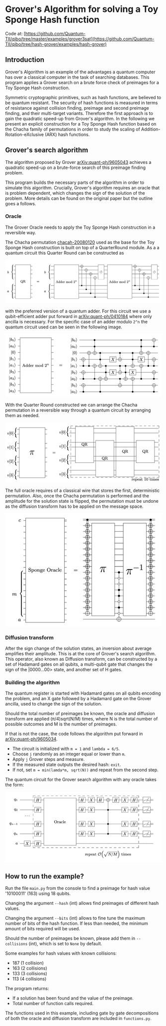 # Grover's Algorithm for solving a Toy Sponge Hash function

Code at: [https://github.com/Quantum-TII/qibo/tree/master/examples/grover3sat](https://github.com/Quantum-TII/qibo/tree/hash-grover/examples/hash-grover)

## Introduction

Grover's Algorithm is an example of the advantages a quantum computer has over a classical computer in the task of searching databases. This program applies a Grover search on a brute force check of preimages for a Toy Sponge Hash construction.

Symmetric cryptographic primitives, such as hash functions, are believed to be quantum resistant. The security of hash functions is measured in terms of resistance against collision finding, preimage and second preimage finding, and their multi-target variants. Therefore the first approach is to gain the quadratic speed-up from Grover's algorithm. In the following we present an explicit construction for a Toy Sponge Hash function based on the Chacha family of permutations in order to study the scaling of Addition-Rotation-eXclusive (ARX) hash functions.

## Grover's search algorithm

The algorithm proposed by Grover [arXiv:quant-ph/9605043](https://arxiv.org/abs/quant-ph/9605043) achieves a quadratic speed-up on a brute-force search of this preimage finding problem.

This program builds the necessary parts of the algorithm in order to simulate this algorithm. Crucially, Grover's algorithm requires an oracle that is problem dependent, which changes the sign of the solution of the problem. More details can be found on the original paper but the outline goes a follows.

### Oracle

The Grover Oracle needs to apply the Toy Sponge Hash construction in a reversible way. 

The Chacha permutation [chacah-20080120](https://cr.yp.to/chacha/chacha-20080120.pdf) used as the base for the Toy Sponge Hash construction is built on top of a QuarterRound module. As a a quantum circuit this Quarter Round can be constructed as 

![quarter-round](images/quarter-round.png)

with the preferred version of a quantum adder. For this circuit we use a qubit-efficient adder put forward in [arXiv:quant-ph/0410184](https://arxiv.org/abs/quant-ph/0410184) where only ancilla is necessary. For the specific case of an adder modulo `2^n` the quantum circuit used can be seen in the following image.

![addermod2n](images/adder-mod2n.png)

With the Quarter Round constructed we can arrange the Chacha permutation in a reversible way through a quantum circuit by arranging them as needed.

![chacha-perm](images/chacha-perm.png)

The full oracle requires of a classical wire that stores the first, deterministic permutation. Also, once the Chacha permutation is performed and the amplitude for the solution state is flipped, the permutation must be undone as the diffusion transform has to be applied on the message space.

![sponge-oracle](images/sponge-oracle.png)

### Diffusion transform

After the sign change of the solution states, an inversion about average amplifies their amplitude. This is at the core of Grover's search algorithm. This operator, also known as Diffusion transform, can be constructed by a set of Hadamard gates on all qubits, a multi-qubit gate that changes the sign of the |0000...00> state, and another set of H gates.

### Building the algorithm

The quantum register is started with Hadamard gates on all qubits encoding the problem, and an X gate followed by a Hadamard gate on the Grover ancilla, used to change the sign of the solution.

Should the total number of preimages be known, the oracle and diffusion transform are applied (π/4)sqrt(N/M) times, where N is the total number of possible outcomes and M is the number of preimages.

If that is not the case, the code follows the algorithm put forward in [arXiv:quant-ph/9605034](https://arxiv.org/abs/quant-ph/9605034).

- The circuit is initialized with `m = 1` and `lambda = 6/5`.
- Choose `j` randomly as an integer equal or lower than `m`.
- Apply `j` Grover steps and measure.
- If the measured state outputs the desired hash: `exit`.
- If not, set `m = min(lamda*m, sqrt(N))` and repeat from the second step.

The quantum circuit for the Grover search algorithm with any oracle takes the form:

![grovercircuit](images/grover-circuit-image.png)

## How to run the example?

Run the file `main.py` from the console to find a preimage for hash value '10100011' (163) using 18 qubits.

Changing the argument `--hash` (int) allows find preimages of different hash values.

Changing the argument `--bits` (int) allows to fine tune the maximum number of bits of the hash function. If less than needed, the minimum amount of bits required will be used.

Should the number of preimages be known, please add them in `--collisions` (int), which is set to `None` by default. 

Some examples for hash values with known collisions:

- 187 (1 collision)
- 163 (2 collisions)
- 133 (3 collisions)
- 113 (4 collisions)

The program returns:

- If a solution has been found and the value of the preimage.
- Total number of function calls required.

The functions used in this example, including gate by gate decompositions of both the oracle and diffusion transform are included in `functions.py`.